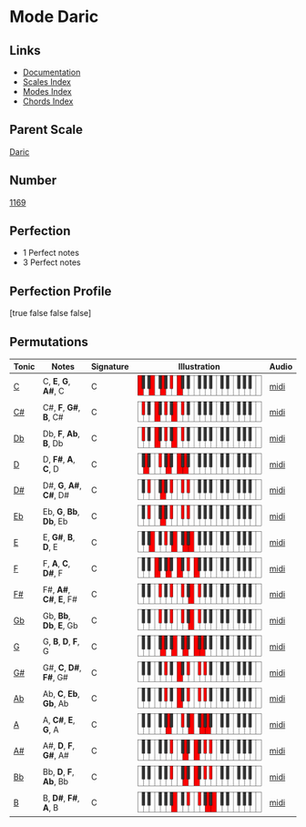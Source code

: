 # Mode Daric

## Links

- [Documentation](index.md)
- [Scales Index](Scales.md)
- [Modes Index](Modes.md)
- [Chords Index](Chords.md)

## Parent Scale

[Daric](ScaleDaric.md)

## Number

[1169](https://ianring.com/musictheory/scales/1169)

## Perfection

- 1 Perfect notes
- 3 Perfect notes

## Perfection Profile

[true false false false]

## Permutations

| Tonic | Notes | Signature | Illustration | Audio |
|-------|-------|-----------|--------------|-------|
| [C](ModeCNaturalDaric.md) | C, **E**, **G**, **A#**, C | C | ![CNaturalDaric](ModeCNaturalDaric.png) | [midi](https://github.com/edipermadi/music/blob/main/docs/ModeCNaturalDaric.mid?raw=true) |
| [C#](ModeCSharpDaric.md) | C#, **F**, **G#**, **B**, C# | C | ![CSharpDaric](ModeCSharpDaric.png) | [midi](https://github.com/edipermadi/music/blob/main/docs/ModeCSharpDaric.mid?raw=true) |
| [Db](ModeDFlatDaric.md) | Db, **F**, **Ab**, **B**, Db | C | ![DFlatDaric](ModeDFlatDaric.png) | [midi](https://github.com/edipermadi/music/blob/main/docs/ModeDFlatDaric.mid?raw=true) |
| [D](ModeDNaturalDaric.md) | D, **F#**, **A**, **C**, D | C | ![DNaturalDaric](ModeDNaturalDaric.png) | [midi](https://github.com/edipermadi/music/blob/main/docs/ModeDNaturalDaric.mid?raw=true) |
| [D#](ModeDSharpDaric.md) | D#, **G**, **A#**, **C#**, D# | C | ![DSharpDaric](ModeDSharpDaric.png) | [midi](https://github.com/edipermadi/music/blob/main/docs/ModeDSharpDaric.mid?raw=true) |
| [Eb](ModeEFlatDaric.md) | Eb, **G**, **Bb**, **Db**, Eb | C | ![EFlatDaric](ModeEFlatDaric.png) | [midi](https://github.com/edipermadi/music/blob/main/docs/ModeEFlatDaric.mid?raw=true) |
| [E](ModeENaturalDaric.md) | E, **G#**, **B**, **D**, E | C | ![ENaturalDaric](ModeENaturalDaric.png) | [midi](https://github.com/edipermadi/music/blob/main/docs/ModeENaturalDaric.mid?raw=true) |
| [F](ModeFNaturalDaric.md) | F, **A**, **C**, **D#**, F | C | ![FNaturalDaric](ModeFNaturalDaric.png) | [midi](https://github.com/edipermadi/music/blob/main/docs/ModeFNaturalDaric.mid?raw=true) |
| [F#](ModeFSharpDaric.md) | F#, **A#**, **C#**, **E**, F# | C | ![FSharpDaric](ModeFSharpDaric.png) | [midi](https://github.com/edipermadi/music/blob/main/docs/ModeFSharpDaric.mid?raw=true) |
| [Gb](ModeGFlatDaric.md) | Gb, **Bb**, **Db**, **E**, Gb | C | ![GFlatDaric](ModeGFlatDaric.png) | [midi](https://github.com/edipermadi/music/blob/main/docs/ModeGFlatDaric.mid?raw=true) |
| [G](ModeGNaturalDaric.md) | G, **B**, **D**, **F**, G | C | ![GNaturalDaric](ModeGNaturalDaric.png) | [midi](https://github.com/edipermadi/music/blob/main/docs/ModeGNaturalDaric.mid?raw=true) |
| [G#](ModeGSharpDaric.md) | G#, **C**, **D#**, **F#**, G# | C | ![GSharpDaric](ModeGSharpDaric.png) | [midi](https://github.com/edipermadi/music/blob/main/docs/ModeGSharpDaric.mid?raw=true) |
| [Ab](ModeAFlatDaric.md) | Ab, **C**, **Eb**, **Gb**, Ab | C | ![AFlatDaric](ModeAFlatDaric.png) | [midi](https://github.com/edipermadi/music/blob/main/docs/ModeAFlatDaric.mid?raw=true) |
| [A](ModeANaturalDaric.md) | A, **C#**, **E**, **G**, A | C | ![ANaturalDaric](ModeANaturalDaric.png) | [midi](https://github.com/edipermadi/music/blob/main/docs/ModeANaturalDaric.mid?raw=true) |
| [A#](ModeASharpDaric.md) | A#, **D**, **F**, **G#**, A# | C | ![ASharpDaric](ModeASharpDaric.png) | [midi](https://github.com/edipermadi/music/blob/main/docs/ModeASharpDaric.mid?raw=true) |
| [Bb](ModeBFlatDaric.md) | Bb, **D**, **F**, **Ab**, Bb | C | ![BFlatDaric](ModeBFlatDaric.png) | [midi](https://github.com/edipermadi/music/blob/main/docs/ModeBFlatDaric.mid?raw=true) |
| [B](ModeBNaturalDaric.md) | B, **D#**, **F#**, **A**, B | C | ![BNaturalDaric](ModeBNaturalDaric.png) | [midi](https://github.com/edipermadi/music/blob/main/docs/ModeBNaturalDaric.mid?raw=true) |
